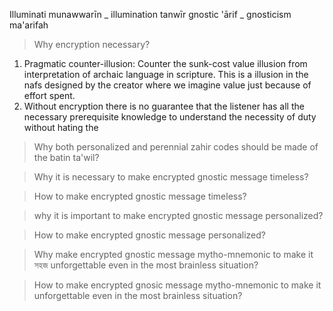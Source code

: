 Illuminati munawwarīn _ illumination tanwīr
gnostic 'ārif _ gnosticism ma'arifah

> Why encryption necessary?
1. Pragmatic counter-illusion: Counter the sunk-cost value illusion from interpretation of archaic language in scripture. This is a illusion in the nafs designed by the creator where we imagine value just because of effort spent.
2. Without encryption there is no guarantee that the listener has all the necessary prerequisite knowledge to understand the necessity of duty without hating the 

> Why both personalized and perennial zahir codes should be made of the batin ta'wil?

> Why it is necessary to make encrypted gnostic message timeless?

> How to make encrypted gnostic message timeless?

> why it is important to make encrypted gnostic message personalized?

> How to make encrypted gnostic message personalized?

> Why make encrypted gnostic message mytho-mnemonic to make it সহজ unforgettable even in the most brainless situation?

> How to make encrypted gnosic message mytho-mnemonic to make it unforgettable even in the most brainless situation?